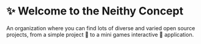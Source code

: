 # ✨ Welcome to the Neithy Concept

An organization where you can find lots of diverse and varied open source projects, from a simple project 🎨 to a mini games interactive 🎲 application.
